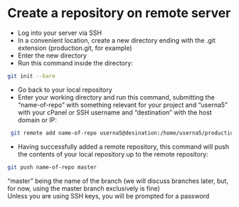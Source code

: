 # Create a repository on remote server
- Log into your server via SSH
- In a convenient location, create a new directory ending with the .git extension (production.git, for example)
- Enter the new directory
- Run this command inside the directory:  
```sh
git init --bare
```
- Go back to your local repository
- Enter your working directory and run this command, submitting the “name-of-repo” with something relevant for your project and “userna5” with your cPanel or SSH username and “destination” with the host domain or IP:  
```sh
 git remote add name-of-repo userna5@desination:/home/userna5/production.git
```
- Having successfully added a remote repository, this command will push the contents of your local repository up to the remote repository:  
```sh
git push name-of-repo master  
```
“master” being the name of the branch (we will discuss branches later, but, for now, using the master branch exclusively is fine)  
Unless you are using SSH keys, you will be prompted for a password
